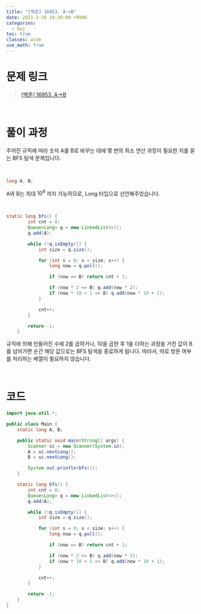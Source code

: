 ```yaml
---
title: "[백준] 16953. A->B"
date: 2021-3-26 18:10:00 +0900
categories:
  - boj
toc: true
classes: wide
use_math: true
---
```


# 문제 링크

> [[백준] 16953. A->B](https://www.acmicpc.net/problem/16953)

<br>

# 풀이 과정

주어진 규칙에 따라 숫자 A를 B로 바꾸는 데에 몇 번의 최소 연산 과정이 필요한 지를 묻는 BFS 탐색 문제입니다.

<br>

```java
long A, B;
```

A와 B는 최대 $10^9$ 까지 가능하므로, Long 타입으로 선언해주었습니다.

<br>

```java
static long bfs() {
        int cnt = 0;
        Queue<Long> q = new LinkedList<>();
        q.add(A);

        while (!q.isEmpty()) {
            int size = q.size();

            for (int s = 0; s < size; s++) {
                long now = q.poll();

                if (now == B) return cnt + 1;

                if (now * 2 <= B) q.add(now * 2);
                if (now * 10 + 1 <= B) q.add(now * 10 + 1);
            }

            cnt++;
        }

        return -1;
    }
```

규칙에 의해 만들어진 수에 2를 곱하거나, 10을 곱한 후 1을 더하는 과정을 거친 값이 B를 넘어가면 순간 해당 값으로는 BFS 탐색을 종료하게 됩니다. 따라서, 따로 방문 여부를 처리하는 배열이 필요하지 않습니다.

<br>

# 코드

```java
import java.util.*;

public class Main {
    static long A, B;

    public static void main(String[] args) {
        Scanner sc = new Scanner(System.in);
        A = sc.nextLong();
        B = sc.nextLong();

        System.out.println(bfs());
    }

    static long bfs() {
        int cnt = 0;
        Queue<Long> q = new LinkedList<>();
        q.add(A);

        while (!q.isEmpty()) {
            int size = q.size();

            for (int s = 0; s < size; s++) {
                long now = q.poll();

                if (now == B) return cnt + 1;

                if (now * 2 <= B) q.add(now * 2);
                if (now * 10 + 1 <= B) q.add(now * 10 + 1);
            }

            cnt++;
        }

        return -1;
    }
}
```